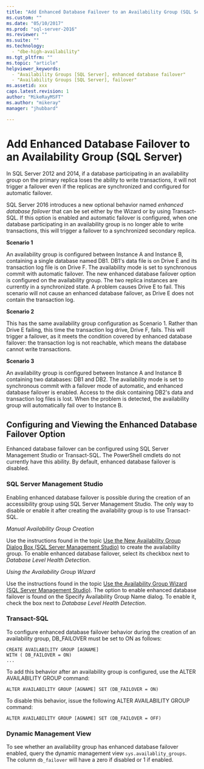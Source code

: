 ```yaml
---
title: "Add Enhanced Database Failover to an Availability Group (SQL Server) | Microsoft Docs"
ms.custom: ""
ms.date: "05/10/2017"
ms.prod: "sql-server-2016"
ms.reviewer: ""
ms.suite: ""
ms.technology: 
  - "dbe-high-availability"
ms.tgt_pltfrm: ""
ms.topic: "article"
helpviewer_keywords: 
  - "Availability Groups [SQL Server], enhanced database failover"
  - "Availability Groups [SQL Server], failover"
ms.assetid: xxx
caps.latest.revision: 1
author: "MikeRayMSFT"
ms.author: "mikeray"
manager: "jhubbard"

---
```


# Add Enhanced Database Failover to an Availability Group (SQL Server)

In SQL Server 2012 and 2014, if a database participating in an availability group on the primary replica loses the ability to write transactions, it will not trigger a failover even if the replicas are synchronized and configured for automatic failover.

SQL Server 2016 introduces a new optional behavior named *enhanced database failover* that can be set either by the Wizard or by using Transact-SQL. If this option is enabled and automatic failover is configured, when one database participating in an availability group is no longer able to write transactions, this will trigger a failover to a synchronized secondary replica.

**Scenario 1**

An availability group is configured between Instance A and Instance B, containing a single database named DB1. DB1's data file is on Drive E and its transaction log file is on Drive F. The availability mode is set to synchronous commit with automatic failover. The new enhanced database failover option is configured on the availability group. The two replica instances are currently in a synchronized state. A problem causes Drive E to fail. This scenario will not cause an enhanced database failover, as Drive E does not contain the transaction log.

**Scenario 2**

This has the same availability group configuration as Scenario 1. Rather than Drive E failing, this time the transaction log drive, Drive F, fails. This will trigger a failover, as it meets the condition covered by enhanced database failover: the transaction log is not reachable, which means the database cannot write transactions.

**Scenario 3**

An availability group is configured between Instance A and Instance B containing two databases: DB1 and DB2. The availability mode is set to synchronous commit with a failover mode of automatic, and enhanced database failover is enabled. Access to the disk containing DB2's data and transaction log files is lost. When the problem is detected, the availability group will automatically fail over to Instance B.

## Configuring and Viewing the Enhanced Database Failover Option

Enhanced database failover can be configured using SQL Server Management Studio or Transact-SQL. The PowerShell cmdlets do not currently have this ability. By default, enhanced database failover is disabled.

### SQL Server Management Studio

Enabling enhanced database failover is possible during the creation of an accessibility group using SQL Server Management Studio. The only way to disable or enable it after creating the availability group is to use Transact-SQL.

*Manual Availability Group Creation*

Use the instructions found in the topic [Use the New Availability Group Dialog Box (SQL Server Management Studio)](https://docs.microsoft.com/en-us/sql/database-engine/availability-groups/windows/use-the-new-availability-group-dialog-box-sql-server-management-studio) to create the availability group. To enable enhanced database failover, select its checkbox next to *Database Level Health Detection*.

*Using the Availability Group Wizard*

Use the instructions found in the topic [Use the Availability Group Wizard (SQL Server Management Studio)](https://docs.microsoft.com/en-us/sql/database-engine/availability-groups/windows/use-the-availability-group-wizard-sql-server-management-studio). The option to enable enhanced database failover is found on the Specify Availability Group Name dialog. To enable it, check the box next to *Database Level Health Detection*.

### Transact-SQL

To configure enhanced database failover behavior during the creation of an availability group, DB_FAILOVER must be set to ON as follows:
```
CREATE AVAILABILITY GROUP [AGNAME]
WITH ( DB_FAILOVER = ON)
...
```
To add this behavior after an availability group is configured, use the ALTER AVAILABILITY GROUP command:
```
ALTER AVAILABILITY GROUP [AGNAME] SET (DB_FAILOVER = ON)
```
To disable this behavior, issue the following ALTER AVAILABILITY GROUP command:
```
ALTER AVAILABILITY GROUP [AGNAME] SET (DB_FAILOVER = OFF)
```
### Dynamic Management View
To see whether an availability group has enhanced database failover enabled, query the dynamic management view `sys.availablity_groups`. The column `db_failover` will have a zero if disabled or 1 if enabled. 
